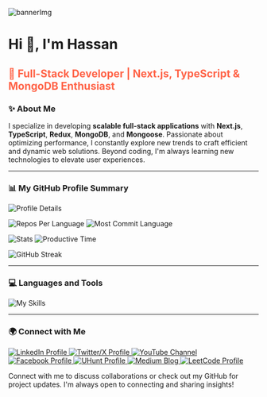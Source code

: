 ![bannerImg](https://github.com/user-attachments/assets/4c03f9a2-f1eb-484f-b123-2a11b7348477)

<h1>Hi 👋, I'm Hassan</h1>
<h2 style="color: #FF6347">🚀 Full-Stack Developer | Next.js, TypeScript & MongoDB Enthusiast</h2>

<h3>✨ About Me</h3>
<p>
    I specialize in developing <strong>scalable full-stack applications</strong> with <strong>Next.js</strong>, <strong>TypeScript</strong>, <strong>Redux</strong>, <strong>MongoDB</strong>, and <strong>Mongoose</strong>. Passionate about optimizing performance, I constantly explore new trends to craft efficient and dynamic web solutions. Beyond coding, I'm always learning new technologies to elevate user experiences.
</p>

---

<h3>📊 My GitHub Profile Summary</h3>
<p>
    <img src="https://github-profile-summary-cards.vercel.app/api/cards/profile-details?username=devalienbrain&theme=2077" alt="Profile Details" />
</p>
<p>
    <img src="https://github-profile-summary-cards.vercel.app/api/cards/repos-per-language?username=devalienbrain&theme=2077" alt="Repos Per Language" />
    <img src="http://github-profile-summary-cards.vercel.app/api/cards/most-commit-language?username=devalienbrain&theme=2077" alt="Most Commit Language" />
</p>
<p>
    <img src="http://github-profile-summary-cards.vercel.app/api/cards/stats?username=devalienbrain&theme=2077" alt="Stats" />
    <img src="http://github-profile-summary-cards.vercel.app/api/cards/productive-time?username=devalienbrain&theme=2077" alt="Productive Time" />
</p>
<p>
    <img src="https://github-readme-streak-stats.herokuapp.com?user=devalienbrain&theme=2077" alt="GitHub Streak">
</p>

---

<h3>💻 Languages and Tools</h3>
<p>
    <img src="https://skillicons.dev/icons?i=nextjs,typescript,mongodb,redux,nodejs,express,react,tailwind,vercel&theme=dark" alt="My Skills" />
</p>

---

<h3>🌍 Connect with Me</h3>
<p>
    <a href="https://bd.linkedin.com/in/md-sabbir-hassan-murad?trk=profile-badge" target="_blank">
        <img src="https://img.shields.io/badge/LinkedIn-0077B5?style=for-the-badge&logo=linkedin&logoColor=white" alt="LinkedIn Profile">
    </a>
    <a href="https://x.com/Hassan006930481" target="_blank">
        <img src="https://img.shields.io/badge/X-1DA1F2?style=for-the-badge&logo=x&logoColor=white" alt="Twitter/X Profile">
    </a>
    <a href="https://www.youtube.com/@devAlienBrain" target="_blank">
        <img src="https://img.shields.io/badge/YouTube-FF0000?style=for-the-badge&logo=youtube&logoColor=white" alt="YouTube Channel">
    </a>
    <a href="https://www.facebook.com/md.sabbirhassanmurad" target="_blank">
        <img src="https://img.shields.io/badge/Facebook-1877F2?style=for-the-badge&logo=facebook&logoColor=white" alt="Facebook Profile">
    </a>
    <a href="https://uhunt.onlinejudge.org/id/14940" target="_blank">
        <img src="https://img.shields.io/badge/UHunt-FFD700?style=for-the-badge" alt="UHunt Profile">
    </a>
    <a href="https://medium.com/@hassansabbir0321" target="_blank">
        <img src="https://img.shields.io/badge/Medium-00AB6C?style=for-the-badge&logo=medium&logoColor=white" alt="Medium Blog">
    </a>
    <a href="https://leetcode.com/u/devalienbrain/" target="_blank">
        <img src="https://img.shields.io/badge/LeetCode-FFA116?style=for-the-badge&logo=leetcode&logoColor=white" alt="LeetCode Profile">
    </a>
</p>
<p>
    Connect with me to discuss collaborations or check out my GitHub for project updates. I'm always open to connecting and sharing insights!
</p>
